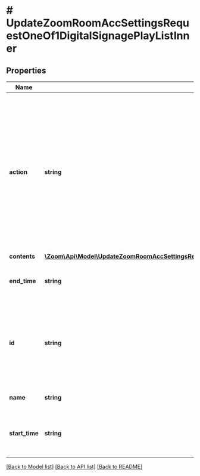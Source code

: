 # # UpdateZoomRoomAccSettingsRequestOneOf1DigitalSignagePlayListInner

## Properties

Name | Type | Description | Notes
------------ | ------------- | ------------- | -------------
**action** | **string** | Specify an action for the content list. The value can be one of the following:&lt;br&gt; &#x60;add&#x60;: Add another content list.&lt;br&gt; &#x60;update&#x60;: Update existing content list.&lt;br&gt; &#x60;delete&#x60;: Delete content list. | [optional]
**contents** | [**\Zoom\Api\Model\UpdateZoomRoomAccSettingsRequestOneOf1DigitalSignagePlayListInnerContentsInner[]**](UpdateZoomRoomAccSettingsRequestOneOf1DigitalSignagePlayListInnerContentsInner.md) |  | [optional]
**end_time** | **string** | Specify the display end time for the content list in GMT. | [optional]
**id** | **string** | Unique identifier of the content list. This field is only required if you would like to remove or update the content list. | [optional]
**name** | **string** | Name of the content list. | [optional]
**start_time** | **string** | Specify the display start time for the content list in GMT. | [optional]

[[Back to Model list]](../../README.md#models) [[Back to API list]](../../README.md#endpoints) [[Back to README]](../../README.md)
